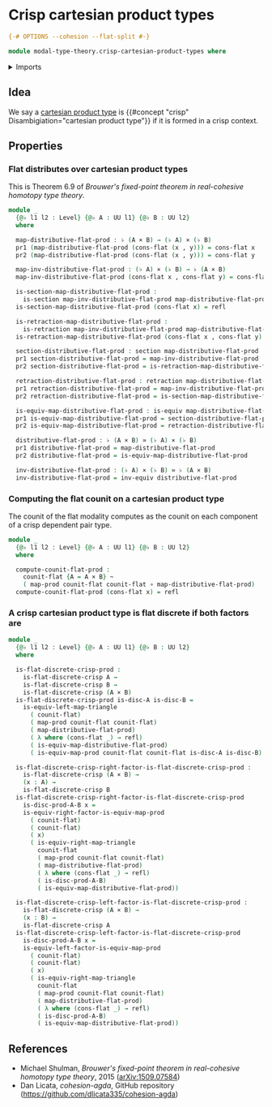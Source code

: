 # Crisp cartesian product types

```agda
{-# OPTIONS --cohesion --flat-split #-}

module modal-type-theory.crisp-cartesian-product-types where
```

<details><summary>Imports</summary>

```agda
open import foundation.cartesian-product-types
open import foundation.dependent-pair-types
open import foundation.equivalences
open import foundation.function-types
open import foundation.functoriality-cartesian-product-types
open import foundation.functoriality-dependent-pair-types
open import foundation.homotopies
open import foundation.identity-types
open import foundation.retractions
open import foundation.sections
open import foundation.universe-levels

open import modal-type-theory.crisp-dependent-pair-types
open import modal-type-theory.flat-discrete-crisp-types
open import modal-type-theory.flat-modality
```

</details>

## Idea

We say a [cartesian product type](foundation-core.cartesian-product-types.md) is
{{#concept "crisp" Disambigiation="cartesian product type"}} if it is formed in
a crisp context.

## Properties

### Flat distributes over cartesian product types

This is Theorem 6.9 of _Brouwer's fixed-point theorem in real-cohesive homotopy
type theory_.

```agda
module _
  {@♭ l1 l2 : Level} {@♭ A : UU l1} {@♭ B : UU l2}
  where

  map-distributive-flat-prod : ♭ (A × B) → (♭ A) × (♭ B)
  pr1 (map-distributive-flat-prod (cons-flat (x , y))) = cons-flat x
  pr2 (map-distributive-flat-prod (cons-flat (x , y))) = cons-flat y

  map-inv-distributive-flat-prod : (♭ A) × (♭ B) → ♭ (A × B)
  map-inv-distributive-flat-prod (cons-flat x , cons-flat y) = cons-flat (x , y)

  is-section-map-distributive-flat-prod :
    is-section map-inv-distributive-flat-prod map-distributive-flat-prod
  is-section-map-distributive-flat-prod (cons-flat x) = refl

  is-retraction-map-distributive-flat-prod :
    is-retraction map-inv-distributive-flat-prod map-distributive-flat-prod
  is-retraction-map-distributive-flat-prod (cons-flat x , cons-flat y) = refl

  section-distributive-flat-prod : section map-distributive-flat-prod
  pr1 section-distributive-flat-prod = map-inv-distributive-flat-prod
  pr2 section-distributive-flat-prod = is-retraction-map-distributive-flat-prod

  retraction-distributive-flat-prod : retraction map-distributive-flat-prod
  pr1 retraction-distributive-flat-prod = map-inv-distributive-flat-prod
  pr2 retraction-distributive-flat-prod = is-section-map-distributive-flat-prod

  is-equiv-map-distributive-flat-prod : is-equiv map-distributive-flat-prod
  pr1 is-equiv-map-distributive-flat-prod = section-distributive-flat-prod
  pr2 is-equiv-map-distributive-flat-prod = retraction-distributive-flat-prod

  distributive-flat-prod : ♭ (A × B) ≃ (♭ A) × (♭ B)
  pr1 distributive-flat-prod = map-distributive-flat-prod
  pr2 distributive-flat-prod = is-equiv-map-distributive-flat-prod

  inv-distributive-flat-prod : (♭ A) × (♭ B) ≃ ♭ (A × B)
  inv-distributive-flat-prod = inv-equiv distributive-flat-prod
```

### Computing the flat counit on a cartesian product type

The counit of the flat modality computes as the counit on each component of a
crisp dependent pair type.

```agda
module _
  {@♭ l1 l2 : Level} {@♭ A : UU l1} {@♭ B : UU l2}
  where

  compute-counit-flat-prod :
    counit-flat {A = A × B} ~
    ( map-prod counit-flat counit-flat ∘ map-distributive-flat-prod)
  compute-counit-flat-prod (cons-flat x) = refl
```

### A crisp cartesian product type is flat discrete if both factors are

```agda
module _
  {@♭ l1 l2 : Level} {@♭ A : UU l1} {@♭ B : UU l2}
  where

  is-flat-discrete-crisp-prod :
    is-flat-discrete-crisp A →
    is-flat-discrete-crisp B →
    is-flat-discrete-crisp (A × B)
  is-flat-discrete-crisp-prod is-disc-A is-disc-B =
    is-equiv-left-map-triangle
      ( counit-flat)
      ( map-prod counit-flat counit-flat)
      ( map-distributive-flat-prod)
      ( λ where (cons-flat _) → refl)
      ( is-equiv-map-distributive-flat-prod)
      ( is-equiv-map-prod counit-flat counit-flat is-disc-A is-disc-B)

  is-flat-discrete-crisp-right-factor-is-flat-discrete-crisp-prod :
    is-flat-discrete-crisp (A × B) →
    (x : A) →
    is-flat-discrete-crisp B
  is-flat-discrete-crisp-right-factor-is-flat-discrete-crisp-prod
    is-disc-prod-A-B x =
    is-equiv-right-factor-is-equiv-map-prod
      ( counit-flat)
      ( counit-flat)
      ( x)
      ( is-equiv-right-map-triangle
        counit-flat
        ( map-prod counit-flat counit-flat)
        ( map-distributive-flat-prod)
        ( λ where (cons-flat _) → refl)
        ( is-disc-prod-A-B)
        ( is-equiv-map-distributive-flat-prod))

  is-flat-discrete-crisp-left-factor-is-flat-discrete-crisp-prod :
    is-flat-discrete-crisp (A × B) →
    (x : B) →
    is-flat-discrete-crisp A
  is-flat-discrete-crisp-left-factor-is-flat-discrete-crisp-prod
    is-disc-prod-A-B x =
    is-equiv-left-factor-is-equiv-map-prod
      ( counit-flat)
      ( counit-flat)
      ( x)
      ( is-equiv-right-map-triangle
        counit-flat
        ( map-prod counit-flat counit-flat)
        ( map-distributive-flat-prod)
        ( λ where (cons-flat _) → refl)
        ( is-disc-prod-A-B)
        ( is-equiv-map-distributive-flat-prod))
```

## References

- Michael Shulman, _Brouwer's fixed-point theorem in real-cohesive homotopy type
  theory_, 2015 ([arXiv:1509.07584](https://arxiv.org/abs/1509.07584))
- Dan Licata, _cohesion-agda_, GitHub repository
  (<https://github.com/dlicata335/cohesion-agda>)
